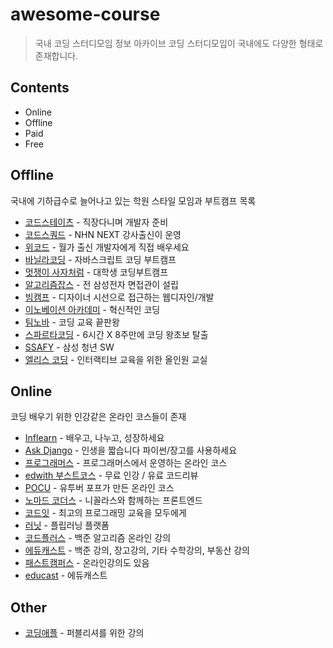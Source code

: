 # awesome-course
> 국내 코딩 스터디모임 정보 아카이브
> 코딩 스터디모임이 국내에도 다양한 형태로 존재합니다. 

## Contents
- Online
- Offline
- Paid
- Free


## Offline
국내에 기하급수로 늘어나고 있는 학원 스타일 모임과 부트캠프 목록

- [코드스테이츠](https://www.codestates.com) - 직장다니며 개발자 준비
- [코드스쿼드](https://codesquad.kr/) - NHN NEXT 강사출신이 운영
- [위코드](https://wecode.co.kr/) - 월가 출신 개발자에게 직접 배우세요
- [바닐라코딩](https://www.vanillacoding.co/) - 자바스크립트 코딩 부트캠프
- [멋쟁이 사자처럼](https://likelion.net/) - 대학생 코딩부트캠프
- [알고리즘잡스](https://www.algorithmjobs.io) - 전 삼성전자 면접관이 설립
- [빔캠프](https://veamcamp.com/) - 디자이너 시선으로 접근하는 웹디자인/개발 
- [이노베이션 아카데미](https://innovationacademy.kr/) - 혁신적인 코딩 
- [팀노바](https://www.teamnovalight.co.kr/) - 코딩 교육 끝판왕
- [스파르타코딩](https://spartacodingclub.kr) - 6시간 X 8주만에 코딩 왕초보 탈출
- [SSAFY](https://www.ssafy.com/) - 삼성 청년 SW 
- [엘리스 코딩](https://elice.io/platform) - 인터랙티브 교육을 위한 올인원 교실

## Online
코딩 배우기 위한 인강같은 온라인 코스들이 존재
- [Inflearn](https://www.inflearn.com/) - 배우고, 나누고, 성장하세요
- [Ask Django](https://www.askcompany.kr/r/) - 인생을 짧습니다 파이썬/장고를 사용하세요
- [프로그래머스](https://programmers.co.kr/learn) - 프로그래머스에서 운영하는 온라인 코스
- [edwith 부스트코스](https://www.edwith.org/boost-course/intro) - 무료 인강 / 유료 코드리뷰
- [POCU](https://pocu.academy/ko) - 유투버 포프가 만든 온라인 코스
- [노마드 코더스](https://academy.nomadcoders.co/) - 니꼴라스와 함께하는 프론트엔드
- [코드잇](https://www.codeit.kr/) - 최고의 프로그래밍 교육을 모두에게
- [러닛](https://www.learnit.co.kr/class/list/) - 플립러닝 플랫폼
- [코드플러스](https://code.plus/) - 백준 알고리즘 온라인 강의
- [에듀캐스트](https://educast.com/) - 백준 강의, 장고강의, 기타 수학강의, 부동산 강의
- [패스트캠퍼스](https://www.fastcampus.co.kr/category_dev_online/) - 온라인강의도 있음
- [educast](https://educast.com/) - 에듀캐스트


## Other
- [코딩애플](https://www.codingapple.com) - 퍼블리셔를 위한 강의
